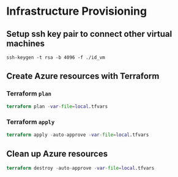 # Infrastructure Provisioning

## Setup ssh key pair to connect other virtual machines

```shell
ssh-keygen -t rsa -b 4096 -f ./id_vm
```

## Create Azure resources with Terraform
### Terraform `plan`

```terraform
terraform plan -var-file=local.tfvars
```


### Terraform `apply`
```terraform
terraform apply -auto-approve -var-file=local.tfvars
```


## Clean up Azure resources

```terraform
terraform destroy -auto-approve -var-file=local.tfvars
```